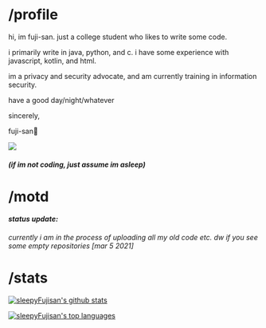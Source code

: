 # /profile

hi, im fuji-san. just a college student who likes to write some code.

i primarily write in java, python, and c. i have some experience with javascript, kotlin, and html.

im a privacy and security advocate, and am currently training in information security.

have a good day/night/whatever

sincerely,

fuji-san🗻

![](https://64.media.tumblr.com/e5483da1676165518723f4b0e249198f/tumblr_p6bc8gFpu91tcvan1o1_500.gifv)
 
##### (if im not coding, just assume im asleep)

# /motd

#### *status update:*

###### currently i am in the process of uploading all my old code etc. dw if you see some empty repositories [mar 5 2021]

# /stats

[![sleepyFujisan's github stats](https://github-readme-stats.vercel.app/api?username=sleepyFujisan&theme=midnight-purple)](https://github.com/sleepyFujisan/github-readme-stats)

[![sleepyFujisan's top languages](https://github-readme-stats.vercel.app/api/top-langs/?username=sleepyFujisan&langs_count=5&theme=midnight-purple)](https://github.com/sleepyFujisan/github-readme-stats)
